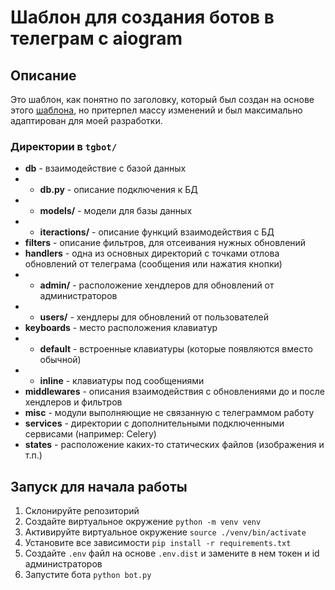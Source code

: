 # Шаблон для создания ботов в телеграм с aiogram

## Описание
Это шаблон, как понятно по заголовку, который был создан на основе этого [шаблона](https://github.com/Tishka17/tgbot_template), но притерпел массу изменений и был максимально адаптирован для моей разработки.


### Директории в `tgbot/`
- **db** - взаимодействие с базой данных
- - **db.py** - описание подключения к БД
- - **models/** - модели для базы данных
- - **iteractions/** - описание функций взаимодействия с БД
- **filters** - описание фильтров, для отсеивания нужных обновлений
- **handlers** - одна из основных директорий с точками отлова обновлений от телеграма (сообщения или нажатия кнопки)
- - **admin/** - расположение хендлеров для обновлений от администраторов
- - **users/** - хендлеры для обновлений от пользователей
- **keyboards** - место расположения клавиатур
- - **default** - встроенные клавиатуры (которые появляются вместо обычной)
- - **inline** - клавиатуры под сообщениями
- **middlewares** - описания взаимодействия с обновлениями до и после хендлеров и фильтров
- **misc** - модули выполняющие не связанную с телеграммом работу
- **services** - директории с дополнительными подключенными сервисами (например: Celery)
- **states** - расположение каких-то статических файлов (изображения и т.п.)



## Запуск для начала работы

1) Склонируйте репозиторий
2) Создайте виртуальное окружение `python -m venv venv`
3) Активируйте виртуальное окружение `source ./venv/bin/activate`
4) Установите все зависимости `pip install -r requirements.txt`
5) Создайте `.env` файл на основе `.env.dist` и замените в нем токен и id администраторов
6) Запустите бота `python bot.py`